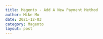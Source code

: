 ```yaml
---
title: Magento - Add A New Payment Method
author: Mike Mo
date: 2021-12-03
category: Magento
layout: post
---
```


### 

